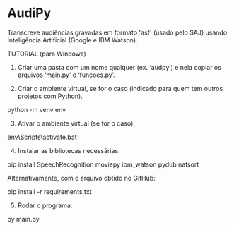 # AudiPy

Transcreve audiências gravadas em formato 'asf' (usado pelo SAJ) usando Inteligência Artificial (Google e IBM Watson).

TUTORIAL (para Windows)

1. Criar uma pasta com um nome qualquer (ex. ‘audpy’) e nela copiar os arquivos ‘main.py’ e ‘funcoes.py’.

2. Criar o ambiente virtual, se for o caso (indicado para quem tem outros projetos com Python).

python -m venv env

3. Ativar o ambiente virtual (se for o caso).

env\Scripts\activate.bat 

4. Instalar as bibliotecas necessárias.

pip install SpeechRecognition moviepy ibm_watson pydub natsort

Alternativamente, com o arquivo obtido no GitHub:

pip install -r requirements.txt

5. Rodar o programa:

py main.py 
